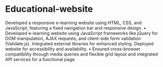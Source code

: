 # Educational-website
Developed a responsive e-learning website using HTML, CSS, and JavaScript, featuring a fixed navigation bar and responsive design.
• Developed e-learning website using JavaScript frameworks like jQuery for DOM manipulation, AJAX requests, and client-side form
validation (Validate.js). Integrated external libraries for enhanced styling. Deployed website for accessibility and availability.
• Ensured cross-browser compatibility through media queries and flexible grid layout and integrated API services for a functional page.
